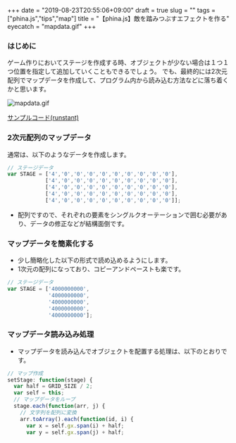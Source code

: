 +++
date = "2019-08-23T20:55:06+09:00"
draft = true
slug = ""
tags = ["phina.js","tips","map"]
title = "【phina.js】敵を踏みつぶすエフェクトを作る"
eyecatch = "mapdata.gif"
+++

### はじめに
ゲーム作りにおいてステージを作成する時、オブジェクトが少ない場合は１つ１つ位置を指定して追加していくこともできるでしょう。
でも、最終的には2次元配列でマップデータを作成して、プログラム内から読み込む方法などに落ち着くかと思います。

![mapdata.gif](mapdata.gif)

[サンプルコード(runstant)](https://runstant.com/alkn203/projects/9ed08533)

### 2次元配列のマップデータ
通常は、以下のようなデータを作成します。

```javascript
// ステージデータ
var STAGE = ['4','0','0','0','0','0','0','0','0','0'],
            ['4','0','0','0','0','0','0','0','0','0'],
            ['4','0','0','0','0','0','0','0','0','0'],
            ['4','0','0','0','0','0','0','0','0','0'],
            ['4','0','0','0','0','0','0','0','0','0']];
```

* 配列ですので、それぞれの要素をシングルクオーテーションで囲む必要があり、データの修正などが結構面倒です。

### マップデータを簡素化する
* 少し簡略化した以下の形式で読め込めるようにします。
* 1次元の配列になっており、コピーアンドペーストも楽です。

```javascript
// ステージデータ
var STAGE = ['4000000000',
             '4000000000',
             '4000000000',
             '4000000000',
             '4000000000'];
```

### マップデータ読み込み処理
* マップデータを読み込んでオブジェクトを配置する処理は、以下のとおりです。

```javascript
// マップ作成
setStage: function(stage) {
  var half = GRID_SIZE / 2;
  var self = this;
  // マップデータをループ
  stage.each(function(arr, j) {
    // 文字列を配列に変換
    arr.toArray().each(function(id, i) {
      var x = self.gx.span(i) + half;
      var y = self.gx.span(j) + half;
